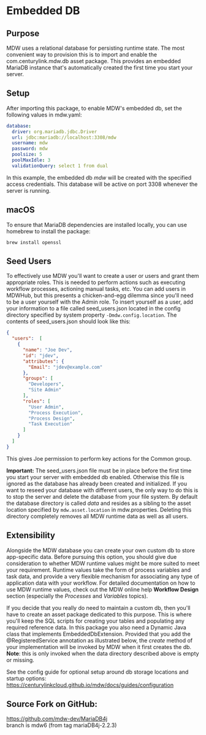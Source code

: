 # Embedded DB

## Purpose
MDW uses a relational database for persisting runtime state.
The most convenient way to provision this is to import and enable
the com.centurylink.mdw.db asset package.  This provides an embedded MariaDB
instance that's automatically created the first time you start your server.

## Setup
After importing this package, to enable MDW's embedded db, set the following values in mdw.yaml:
```yaml
database:
  driver: org.mariadb.jdbc.Driver
  url: jdbc:mariadb://localhost:3308/mdw
  username: mdw
  password: mdw
  poolsize: 5
  poolMaxIdle: 3
  validationQuery: select 1 from dual
```
 
In this example, the embedded db *mdw* will be created with the specified access credentials.
This database will be active on port 3308 whenever the server is running.

## macOS
To ensure that MariaDB dependencies are installed locally, you can use homebrew to install the package:
```
brew install openssl
```

## Seed Users
To effectively use MDW you'll want to create a user or users and grant them appropriate roles.
This is needed to perform actions such as executing workflow processes, actioning manual tasks, etc.
You can add users in MDWHub, but this presents a chicken-and-egg dilemma since you'll need to be
a user yourself with the Admin role.  To insert yourself as a user, add your information to a file
called seed_users.json located in the config directory specified by system property
`-Dmdw.config.location`.  The contents of seed_users.json should look like this:

```json
{
  "users":  [
    {
      "name": "Joe Dev",
      "id": "jdev",
      "attributes": {
        "Email": "jdev@example.com"
      },      
      "groups": [
        "Developers",
        "Site Admin"
      ],
      "roles": [
        "User Admin",
        "Process Execution",
        "Process Design",
        "Task Execution"
      ]            
    }
  ]
}
```
This gives Joe permission to perform key actions for the Common group.

**Important:** The seed_users.json file must be in place before the first time you start your
server with embedded db enabled.  Otherwise this file is ignored as the database has already
been created and initialized.  If you want to reseed your database with different users, the
only way to do this is to stop the server and delete the database from your file system.  By
default the database directory is called *data* and resides as a sibling to the asset location
specified by `mdw.asset.location` in mdw.properties.  Deleting this directory completely
removes all MDW runtime data as well as all users.

## Extensibility
Alongside the MDW database you can create your own custom db to store app-specific data.
Before pursuing this option, you should give due consideration to whether MDW runtime values
might be more suited to meet your requirement.  Runtime values take the form of process
variables and task data, and provide a very flexible mechanism for associating any type of
application data with your workflow.  For detailed documentation on how to use MDW runtime
values, check out the MDW online help **Workflow Design** section (especially the *Processes*
and *Variables* topics).

If you decide that you really do need to maintain a custom db, then you'll have to create an
asset package dedicated to this purpose.  This is where you'll keep the SQL scripts for creating
your tables and populating any required reference data.  In this package you also need a Dynamic
Java class that implements EmbeddedDbExtension.  Provided that you add the @RegisteredService
annotation as illustrated below, the *create* method of your implementation will be invoked by
MDW when it first creates the db.  **Note**: this is only invoked when the data directory described
above is empty or missing.

See the config guide for optional setup around db storage locations and startup options:
https://centurylinkcloud.github.io/mdw/docs/guides/configuration

## Source Fork on GitHub:
https://github.com/mdw-dev/MariaDB4j   
branch is mdw6 (from tag mariaDB4j-2.2.3)


